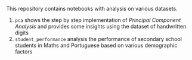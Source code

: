 This repository contains notebooks with analysis on various datasets.

1. `pca` shows the step by step implementation of *Principal Component Analysis* and provides some insights using the dataset of handwritten digits
2. `student_performance` analysis the performance of secondary school students in Maths and Portuguese based on various demographic factors